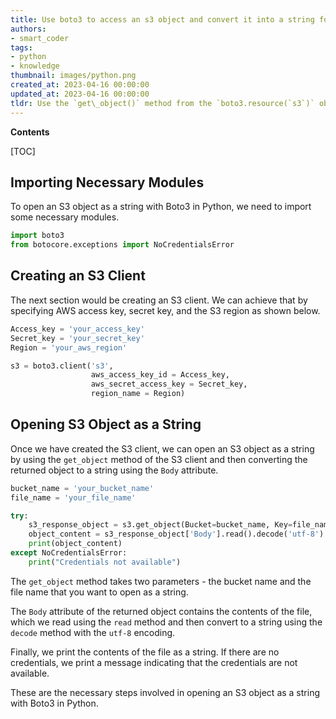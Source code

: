 ```yaml
---
title: Use boto3 to access an s3 object and convert it into a string format
authors:
- smart_coder
tags:
- python
- knowledge
thumbnail: images/python.png
created_at: 2023-04-16 00:00:00
updated_at: 2023-04-16 00:00:00
tldr: Use the `get\_object()` method from the `boto3.resource(`s3`)` object to retrieve the contents of a file in S3 as a string.
---
```


**Contents**

[TOC]

## Importing Necessary Modules

To open an S3 object as a string with Boto3 in Python, we need to import some necessary modules. 

```python
import boto3
from botocore.exceptions import NoCredentialsError
```

## Creating an S3 Client

The next section would be creating an S3 client. We can achieve that by specifying AWS access key, secret key, and the S3 region as shown below.

```python
Access_key = 'your_access_key'
Secret_key = 'your_secret_key'
Region = 'your_aws_region'

s3 = boto3.client('s3',
                  aws_access_key_id = Access_key,
                  aws_secret_access_key = Secret_key,
                  region_name = Region)
```

## Opening S3 Object as a String

Once we have created the S3 client, we can open an S3 object as a string by using the `get_object` method of the S3 client and then converting the returned object to a string using the `Body` attribute.

```python
bucket_name = 'your_bucket_name'
file_name = 'your_file_name'

try:
    s3_response_object = s3.get_object(Bucket=bucket_name, Key=file_name)
    object_content = s3_response_object['Body'].read().decode('utf-8')
    print(object_content)
except NoCredentialsError:
    print("Credentials not available")
```

The `get_object` method takes two parameters - the bucket name and the file name that you want to open as a string. 

The `Body` attribute of the returned object contains the contents of the file, which we read using the `read` method and then convert to a string using the `decode` method with the `utf-8` encoding. 

Finally, we print the contents of the file as a string. If there are no credentials, we print a message indicating that the credentials are not available.

These are the necessary steps involved in opening an S3 object as a string with Boto3 in Python.
